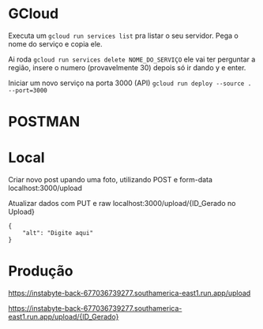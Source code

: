 # GCloud
Executa um `gcloud run services list` pra listar o seu servidor.
Pega o nome do serviço e copia ele.

Ai roda `gcloud run services delete NOME_DO_SERVIÇO` ele vai ter perguntar a região, insere o numero (provavelmente 30) depois só ir dando y e enter.

Iniciar um novo serviço na porta 3000 (API)
`gcloud run deploy --source . --port=3000`

# POSTMAN 
# Local 
Criar novo post upando uma foto, utilizando POST e form-data
localhost:3000/upload

Atualizar dados com PUT e raw
localhost:3000/upload/{ID_Gerado no Upload}

    {
        "alt": "Digite aqui"
    }

# Produção
https://instabyte-back-677036739277.southamerica-east1.run.app/upload

https://instabyte-back-677036739277.southamerica-east1.run.app/upload/{ID_Gerado}